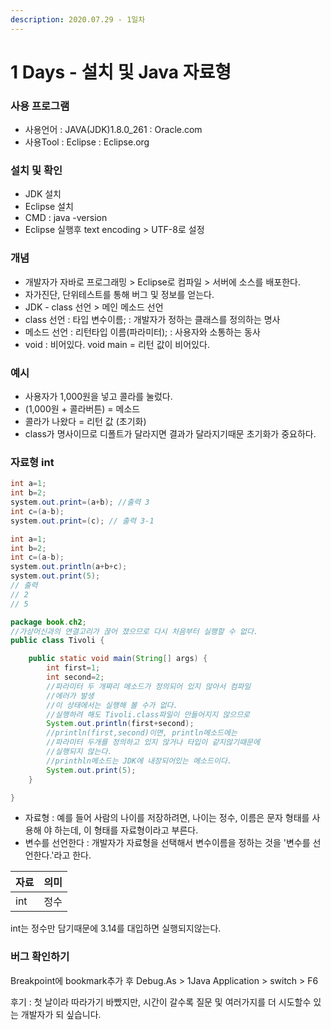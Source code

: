 ```yaml
---
description: 2020.07.29 - 1일차
---
```


# 1 Days - 설치 및 Java 자료형

### 사용 프로그램

* 사용언어 : JAVA\(JDK\)1.8.0\_261 : Oracle.com
* 사용Tool : Eclipse : Eclipse.org

### 설치 및 확인

* JDK 설치
* Eclipse 설치
* CMD : java -version
* Eclipse 실행후 text encoding &gt; UTF-8로 설정

### 개념

* 개발자가 자바로 프로그래밍 &gt; Eclipse로 컴파일 &gt; 서버에 소스를 배포한다.
* 자가진단, 단위테스트를 통해 버그 및 정보를 얻는다.
* JDK - class 선언 &gt; 메인 메소드 선언
* class 선언 : 타입 변수이름;  : 개발자가 정하는 클래스를 정의하는 명사
* 메소드 선언 : 리턴타입 이름\(파라미터\); : 사용자와 소통하는 동사
* void : 비어있다. void main = 리턴 값이 비어있다.

### 예시

* 사용자가 1,000원을 넣고 콜라를 눌렀다.
* \(1,000원 + 콜라버튼\)  = 메소드
* 콜라가 나왔다 = 리턴 값 \(초기화\)
* class가 명사이므로 디폴트가 달라지면 결과가 달라지기때문 초기화가 중요하다.

### 자료형 int

```java
int a=1;
int b=2;
system.out.print=(a+b); //출력 3
int c=(a-b);
system.out.print=(c); // 출력 3-1
```

```java
int a=1;
int b=2;
int c=(a-b);
system.out.println(a+b+c); 
system.out.print(5);
// 출력
// 2
// 5
```

```java
package book.ch2;
//가상머신과의 연결고리가 끊어 졌으므로 다시 처음부터 실행할 수 없다.
public class Tivoli {

	public static void main(String[] args) {
		int first=1;
		int second=2;
		//파라미터 두 개짜리 메소드가 정의되어 있지 않아서 컴파일 
		//에러가 발생
		//이 상태에서는 실행해 볼 수가 없다. 
		//실행하려 해도 Tivoli.class파일이 만들어지지 않으므로
		System.out.println(first+second);
		//println(first,second)이면, println메소드에는 
		//파라미터 두개를 정의하고 있지 않거나 타입이 같지않기때문에 
		//실행되지 않는다.
		//printhln메소드는 JDK에 내장되어있는 메소드이다.
		System.out.print(5);
	}

}

```

* 자료형 : 예를 들어 사람의 나이를 저장하려면, 나이는 정수, 이름은 문자 형태를 사용해  야 하는데, 이 형태를 자료형이라고 부른다. 
* 변수를 선언한다 : 개발자가 자료형을 선택해서 변수이름을 정하는 것을 '변수를 선언한다.'라고 한다.

| 자료 | 의미 |
| :--- | :--- |
| int | 정수 |

int는 정수만 담기때문에 3.14를 대입하면 실행되지않는다.

### 버그 확인하기

Breakpoint에 bookmark추가 후 Debug.As &gt; 1Java Application &gt; switch &gt; F6

후기 : 첫 날이라 따라가기 바빴지만, 시간이 갈수록 질문 및 여러가지를 더 시도할수 있는 개발자가 되 싶습니다.


